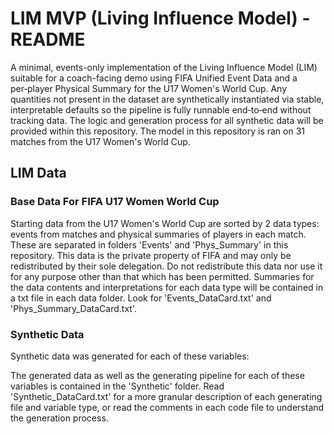 # LIM MVP (Living Influence Model) - README
A minimal, events-only implementation of the Living Influence Model (LIM) suitable for a coach-facing demo using FIFA Unified Event Data and a per‑player Physical Summary for the U17 Women's World Cup. Any quantities not present in the dataset are synthetically instantiated via stable, interpretable defaults so the pipeline is fully runnable end‑to‑end without tracking data. The logic and generation process for all synthetic data will be provided within this repository. The model in this repository is ran on 31 matches from the U17 Women's World Cup. 

## LIM Data
### Base Data For FIFA U17 Women World Cup

Starting data from the U17 Women's World Cup are sorted by 2 data types: events from matches and physical summaries of players in each match. These are separated in folders 'Events' and 'Phys_Summary' in this repository. This data is the private property of FIFA and may only be redistributed by their sole delegation. Do not redistribute this data nor use it for any purpose other than that which has been permitted. 
Summaries for the data contents and interpretations for each data type will be contained in a txt file in each data folder. Look for 'Events_DataCard.txt' and 'Phys_Summary_DataCard.txt'.

### Synthetic Data

Synthetic data was generated for each of these variables:

The generated data as well as the generating pipeline for each of these variables is contained in the 'Synthetic' folder. Read 'Synthetic_DataCard.txt' for a more granular description of each generating file and variable type, or read the comments in each code file to understand the generation process.

    

